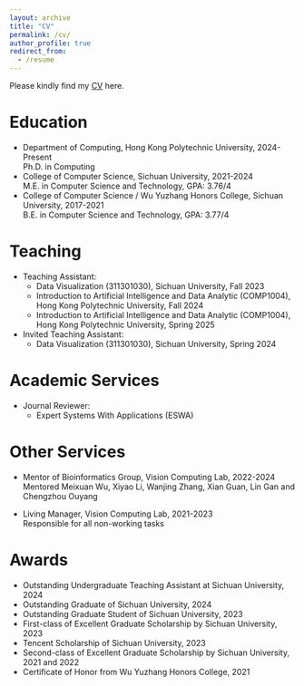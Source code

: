 ```yaml
---
layout: archive
title: "CV"
permalink: /cv/
author_profile: true
redirect_from:
  - /resume
---
```


<!-- {% include base_path %} -->

Please kindly find my [CV](https://echochou990919.github.io/files/YiZhou_CV.pdf) here.

# Education

- Department of Computing, Hong Kong Polytechnic University, 2024-Present  
Ph.D. in Computing
- College of Computer Science, Sichuan University, 2021-2024  
M.E. in Computer Science and Technology, GPA: 3.76/4  
- College of Computer Science / Wu Yuzhang Honors College, Sichuan University, 2017-2021  
B.E. in Computer Science and Technology, GPA: 3.77/4  

# Teaching

<!--  (311301030) -->
- Teaching Assistant:
  - Data Visualization (311301030), Sichuan University, Fall 2023
  - Introduction to Artificial Intelligence and Data Analytic (COMP1004), Hong Kong Polytechnic University, Fall 2024
  - Introduction to Artificial Intelligence and Data Analytic (COMP1004), Hong Kong Polytechnic University, Spring 2025
- Invited Teaching Assistant:
  - Data Visualization (311301030), Sichuan University, Spring 2024

# Academic Services

- Journal Reviewer:
  - Expert Systems With Applications (ESWA)

# Other Services

- Mentor of Bioinformatics Group, Vision Computing Lab, 2022-2024  
Mentored Meixuan Wu, Xiyao Li, Wanjing Zhang, Xian Guan, Lin Gan and Chengzhou Ouyang  
<!-- Mentored Chengzhou Ouyang and  -->
<!-- Gogoing Projects: Prediction of various RNA-disease associations, Prediction of enhancer-promoter interactions, Prediction of RNA-protein interactions   -->
- Living Manager, Vision Computing Lab, 2021-2023  
Responsible for all non-working tasks  

# Awards

- Outstanding Undergraduate Teaching Assistant at Sichuan University, 2024  
- Outstanding Graduate of Sichuan University, 2024  
- Outstanding Graduate Student of Sichuan University, 2023  
- First-class of Excellent Graduate Scholarship by Sichuan University, 2023  
- Tencent Scholarship of Sichuan University, 2023  
- Second-class of Excellent Graduate Scholarship by Sichuan University, 2021 and 2022  
- Certificate of Honor from Wu Yuzhang Honors College, 2021  